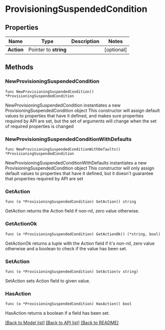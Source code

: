 # ProvisioningSuspendedCondition

## Properties

Name | Type | Description | Notes
------------ | ------------- | ------------- | -------------
**Action** | Pointer to **string** |  | [optional] 

## Methods

### NewProvisioningSuspendedCondition

`func NewProvisioningSuspendedCondition() *ProvisioningSuspendedCondition`

NewProvisioningSuspendedCondition instantiates a new ProvisioningSuspendedCondition object
This constructor will assign default values to properties that have it defined,
and makes sure properties required by API are set, but the set of arguments
will change when the set of required properties is changed

### NewProvisioningSuspendedConditionWithDefaults

`func NewProvisioningSuspendedConditionWithDefaults() *ProvisioningSuspendedCondition`

NewProvisioningSuspendedConditionWithDefaults instantiates a new ProvisioningSuspendedCondition object
This constructor will only assign default values to properties that have it defined,
but it doesn't guarantee that properties required by API are set

### GetAction

`func (o *ProvisioningSuspendedCondition) GetAction() string`

GetAction returns the Action field if non-nil, zero value otherwise.

### GetActionOk

`func (o *ProvisioningSuspendedCondition) GetActionOk() (*string, bool)`

GetActionOk returns a tuple with the Action field if it's non-nil, zero value otherwise
and a boolean to check if the value has been set.

### SetAction

`func (o *ProvisioningSuspendedCondition) SetAction(v string)`

SetAction sets Action field to given value.

### HasAction

`func (o *ProvisioningSuspendedCondition) HasAction() bool`

HasAction returns a boolean if a field has been set.


[[Back to Model list]](../README.md#documentation-for-models) [[Back to API list]](../README.md#documentation-for-api-endpoints) [[Back to README]](../README.md)


